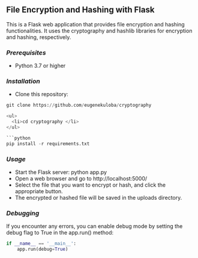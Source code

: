 ## **File Encryption and Hashing with Flask**

This is a Flask web application that provides file encryption and hashing functionalities. It uses the cryptography and hashlib libraries for encryption and hashing, respectively.

### *Prerequisites*

<ul>
  <li>Python 3.7 or higher</li>
 </ul>


### *Installation*

<ul>
  <li>Clone this repository: </li>
</ul>

```python
git clone https://github.com/eugenekuloba/cryptography

<ul>
  <li>cd cryptography </li>
</ul>

```python
pip install -r requirements.txt
```

### *Usage*

<ul>
  <li>Start the Flask server: python app.py</li>
  <li>Open a web browser and go to http://localhost:5000/</li>
  <li>Select the file that you want to encrypt or hash, and click the appropriate button.</li>
  <li>The encrypted or hashed file will be saved in the uploads directory.</li>
</ul>

### *Debugging*

If you encounter any errors, you can enable debug mode by setting the debug flag to True in the app.run() method:

```python
if __name__ == '__main__':
    app.run(debug=True)